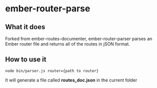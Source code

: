 # ember-router-parse

## What it does

Forked from ember-routes-documenter, ember-router-parser parses an Ember router
file and returns all of the routes in jSON format.

## How to use it

```
node bin/parser.js router={path to router}
```

It will generate a file called **routes_doc.json** in the current folder
